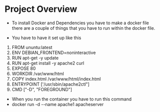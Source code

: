 # Project Overview

- To install Docker and Dependencies you have to make a docker file there are a couple of things that you have to run
within the docker file.

* You have to have it set up like this

1. FROM ununtu:latest
2. ENV DEBIAN_FRONTEND=noninteractive
3. RUN apt-get -y update
4. RUN apt-get install -y apache2 curl
5. EXPOSE 80
6. WORKDIR /var/www/html
7. COPY index.html /var/www/html/index.html
8. ENTRYPOINT ['/usr/sbin/apache2ctl"]
9. CMD ["-D", "FOREGROUND"]

* When you run the container you have to run this command
* docker run -d --name apache1 apacheserver



